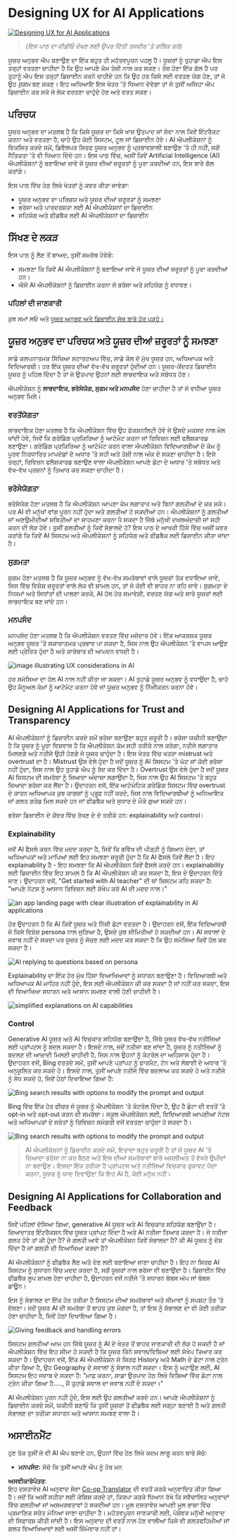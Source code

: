 <!--
CO_OP_TRANSLATOR_METADATA:
{
  "original_hash": "ec385b41ee50579025d50cc03bfb3a25",
  "translation_date": "2025-07-09T14:54:59+00:00",
  "source_file": "12-designing-ux-for-ai-applications/README.md",
  "language_code": "pa"
}
-->
# Designing UX for AI Applications

[![Designing UX for AI Applications](../../../translated_images/12-lesson-banner.c53c3c7c802e8f563953ce388f6a987ca493472c724d924b060be470951c53c8.pa.png)](https://aka.ms/gen-ai-lesson12-gh?WT.mc_id=academic-105485-koreyst)

> _(ਇਸ ਪਾਠ ਦਾ ਵੀਡੀਓ ਦੇਖਣ ਲਈ ਉਪਰ ਦਿੱਤੀ ਤਸਵੀਰ 'ਤੇ ਕਲਿੱਕ ਕਰੋ)_

ਯੂਜ਼ਰ ਅਨੁਭਵ ਐਪ ਬਣਾਉਣ ਦਾ ਇੱਕ ਬਹੁਤ ਹੀ ਮਹੱਤਵਪੂਰਨ ਪਹਲੂ ਹੈ। ਯੂਜ਼ਰਾਂ ਨੂੰ ਤੁਹਾਡਾ ਐਪ ਇਸ ਤਰ੍ਹਾਂ ਵਰਤਣਾ ਚਾਹੀਦਾ ਹੈ ਕਿ ਉਹ ਆਪਣੇ ਕੰਮ ਤੇਜ਼ੀ ਨਾਲ ਕਰ ਸਕਣ। ਤੇਜ਼ ਹੋਣਾ ਇੱਕ ਗੱਲ ਹੈ ਪਰ ਤੁਹਾਨੂੰ ਐਪ ਇਸ ਤਰ੍ਹਾਂ ਡਿਜ਼ਾਈਨ ਕਰਨੇ ਚਾਹੀਦੇ ਹਨ ਕਿ ਉਹ ਹਰ ਕਿਸੇ ਲਈ ਵਰਤਣ ਯੋਗ ਹੋਣ, ਤਾਂ ਜੋ ਉਹ _ਸੁਗਮ_ ਬਣ ਸਕਣ। ਇਹ ਅਧਿਆਇ ਇਸ ਖੇਤਰ 'ਤੇ ਧਿਆਨ ਦੇਵੇਗਾ ਤਾਂ ਜੋ ਤੁਸੀਂ ਅਜਿਹਾ ਐਪ ਡਿਜ਼ਾਈਨ ਕਰ ਸਕੋ ਜੋ ਲੋਕ ਵਰਤਣਾ ਚਾਹੁੰਦੇ ਹੋਣ ਅਤੇ ਵਰਤ ਸਕਣ।

## ਪਰਿਚਯ

ਯੂਜ਼ਰ ਅਨੁਭਵ ਦਾ ਮਤਲਬ ਹੈ ਕਿ ਕਿਸੇ ਯੂਜ਼ਰ ਦਾ ਕਿਸੇ ਖਾਸ ਉਤਪਾਦ ਜਾਂ ਸੇਵਾ ਨਾਲ ਕਿਵੇਂ ਇੰਟਰੈਕਟ ਕਰਨਾ ਅਤੇ ਵਰਤਣਾ ਹੈ, ਚਾਹੇ ਉਹ ਕੋਈ ਸਿਸਟਮ, ਟੂਲ ਜਾਂ ਡਿਜ਼ਾਈਨ ਹੋਵੇ। AI ਐਪਲੀਕੇਸ਼ਨਾਂ ਨੂੰ ਵਿਕਸਿਤ ਕਰਦੇ ਸਮੇਂ, ਡਿਵੈਲਪਰ ਸਿਰਫ ਯੂਜ਼ਰ ਅਨੁਭਵ ਨੂੰ ਪ੍ਰਭਾਵਸ਼ਾਲੀ ਬਣਾਉਣ 'ਤੇ ਹੀ ਨਹੀਂ, ਸਗੋਂ ਨੈਤਿਕਤਾ 'ਤੇ ਵੀ ਧਿਆਨ ਦਿੰਦੇ ਹਨ। ਇਸ ਪਾਠ ਵਿੱਚ, ਅਸੀਂ ਕਿਵੇਂ Artificial Intelligence (AI) ਐਪਲੀਕੇਸ਼ਨਾਂ ਨੂੰ ਬਣਾਇਆ ਜਾਵੇ ਜੋ ਯੂਜ਼ਰ ਦੀਆਂ ਜ਼ਰੂਰਤਾਂ ਨੂੰ ਪੂਰਾ ਕਰਦੀਆਂ ਹਨ, ਇਸ ਬਾਰੇ ਗੱਲ ਕਰਾਂਗੇ।

ਇਸ ਪਾਠ ਵਿੱਚ ਹੇਠ ਲਿਖੇ ਖੇਤਰਾਂ ਨੂੰ ਕਵਰ ਕੀਤਾ ਜਾਵੇਗਾ:

- ਯੂਜ਼ਰ ਅਨੁਭਵ ਦਾ ਪਰਿਚਯ ਅਤੇ ਯੂਜ਼ਰ ਦੀਆਂ ਜ਼ਰੂਰਤਾਂ ਨੂੰ ਸਮਝਣਾ  
- ਭਰੋਸਾ ਅਤੇ ਪਾਰਦਰਸ਼ਤਾ ਲਈ AI ਐਪਲੀਕੇਸ਼ਨਾਂ ਦਾ ਡਿਜ਼ਾਈਨ  
- ਸਹਿਯੋਗ ਅਤੇ ਫੀਡਬੈਕ ਲਈ AI ਐਪਲੀਕੇਸ਼ਨਾਂ ਦਾ ਡਿਜ਼ਾਈਨ  

## ਸਿੱਖਣ ਦੇ ਲਕੜ

ਇਸ ਪਾਠ ਨੂੰ ਲੈਣ ਤੋਂ ਬਾਅਦ, ਤੁਸੀਂ ਸਮਰੱਥ ਹੋਵੋਗੇ:

- ਸਮਝਣਾ ਕਿ ਕਿਵੇਂ AI ਐਪਲੀਕੇਸ਼ਨਾਂ ਨੂੰ ਬਣਾਇਆ ਜਾਵੇ ਜੋ ਯੂਜ਼ਰ ਦੀਆਂ ਜ਼ਰੂਰਤਾਂ ਨੂੰ ਪੂਰਾ ਕਰਦੀਆਂ ਹਨ।  
- ਐਸੇ AI ਐਪਲੀਕੇਸ਼ਨਾਂ ਨੂੰ ਡਿਜ਼ਾਈਨ ਕਰਨਾ ਜੋ ਭਰੋਸਾ ਅਤੇ ਸਹਿਯੋਗ ਨੂੰ ਵਧਾਵਣ।  

### ਪਹਿਲਾਂ ਦੀ ਜਾਣਕਾਰੀ

ਕੁਝ ਸਮਾਂ ਲਓ ਅਤੇ [ਯੂਜ਼ਰ ਅਨੁਭਵ ਅਤੇ ਡਿਜ਼ਾਈਨ ਸੋਚ ਬਾਰੇ ਹੋਰ ਪੜ੍ਹੋ।](https://learn.microsoft.com/training/modules/ux-design?WT.mc_id=academic-105485-koreyst)

## ਯੂਜ਼ਰ ਅਨੁਭਵ ਦਾ ਪਰਿਚਯ ਅਤੇ ਯੂਜ਼ਰ ਦੀਆਂ ਜ਼ਰੂਰਤਾਂ ਨੂੰ ਸਮਝਣਾ

ਸਾਡੇ ਕਲਪਨਾਤਮਕ ਸਿੱਖਿਆ ਸਟਾਰਟਅਪ ਵਿੱਚ, ਸਾਡੇ ਕੋਲ ਦੋ ਮੁੱਖ ਯੂਜ਼ਰ ਹਨ, ਅਧਿਆਪਕ ਅਤੇ ਵਿਦਿਆਰਥੀ। ਹਰ ਇੱਕ ਯੂਜ਼ਰ ਦੀਆਂ ਵੱਖ-ਵੱਖ ਜ਼ਰੂਰਤਾਂ ਹੁੰਦੀਆਂ ਹਨ। ਯੂਜ਼ਰ-ਕੇਂਦਰਤ ਡਿਜ਼ਾਈਨ ਯੂਜ਼ਰ ਨੂੰ ਪਹਿਲ ਦਿੰਦਾ ਹੈ ਤਾਂ ਜੋ ਉਤਪਾਦ ਉਹਨਾਂ ਲਈ ਲਾਭਦਾਇਕ ਅਤੇ ਸਬੰਧਤ ਹੋਣ।

ਐਪਲੀਕੇਸ਼ਨ ਨੂੰ **ਲਾਭਦਾਇਕ, ਭਰੋਸੇਯੋਗ, ਸੁਗਮ ਅਤੇ ਮਨਪਸੰਦ** ਹੋਣਾ ਚਾਹੀਦਾ ਹੈ ਤਾਂ ਜੋ ਵਧੀਆ ਯੂਜ਼ਰ ਅਨੁਭਵ ਮਿਲੇ।

### ਵਰਤੋਂਯੋਗਤਾ

ਲਾਭਦਾਇਕ ਹੋਣਾ ਮਤਲਬ ਹੈ ਕਿ ਐਪਲੀਕੇਸ਼ਨ ਵਿੱਚ ਉਹ ਫੰਕਸ਼ਨਲਿਟੀ ਹੋਵੇ ਜੋ ਉਸਦੇ ਮਕਸਦ ਨਾਲ ਮੇਲ ਖਾਂਦੀ ਹੋਵੇ, ਜਿਵੇਂ ਕਿ ਗਰੇਡਿੰਗ ਪ੍ਰਕਿਰਿਆ ਨੂੰ ਆਟੋਮੇਟ ਕਰਨਾ ਜਾਂ ਰਿਵਿਜ਼ਨ ਲਈ ਫਲੈਸ਼ਕਾਰਡ ਬਣਾਉਣਾ। ਗਰੇਡਿੰਗ ਪ੍ਰਕਿਰਿਆ ਨੂੰ ਆਟੋਮੇਟ ਕਰਨ ਵਾਲਾ ਐਪਲੀਕੇਸ਼ਨ ਵਿਦਿਆਰਥੀਆਂ ਦੇ ਕੰਮ ਨੂੰ ਪੂਰਵ ਨਿਰਧਾਰਿਤ ਮਾਪਦੰਡਾਂ ਦੇ ਅਧਾਰ 'ਤੇ ਸਹੀ ਅਤੇ ਤੇਜ਼ੀ ਨਾਲ ਅੰਕ ਦੇ ਸਕਣਾ ਚਾਹੀਦਾ ਹੈ। ਇਸੇ ਤਰ੍ਹਾਂ, ਰਿਵਿਜ਼ਨ ਫਲੈਸ਼ਕਾਰਡ ਬਣਾਉਣ ਵਾਲਾ ਐਪਲੀਕੇਸ਼ਨ ਆਪਣੇ ਡੇਟਾ ਦੇ ਅਧਾਰ 'ਤੇ ਸਬੰਧਤ ਅਤੇ ਵੱਖ-ਵੱਖ ਪ੍ਰਸ਼ਨਾਂ ਨੂੰ ਤਿਆਰ ਕਰ ਸਕਣਾ ਚਾਹੀਦਾ ਹੈ।

### ਭਰੋਸੇਯੋਗਤਾ

ਭਰੋਸੇਯੋਗ ਹੋਣਾ ਮਤਲਬ ਹੈ ਕਿ ਐਪਲੀਕੇਸ਼ਨ ਆਪਣਾ ਕੰਮ ਲਗਾਤਾਰ ਅਤੇ ਬਿਨਾਂ ਗਲਤੀਆਂ ਦੇ ਕਰ ਸਕੇ। ਪਰ AI ਵੀ ਮਨੁੱਖਾਂ ਵਾਂਗ ਪੂਰਨ ਨਹੀਂ ਹੁੰਦਾ ਅਤੇ ਗਲਤੀਆਂ ਹੋ ਸਕਦੀਆਂ ਹਨ। ਐਪਲੀਕੇਸ਼ਨਾਂ ਨੂੰ ਗਲਤੀਆਂ ਜਾਂ ਅਣਉਮੀਦੀਆਂ ਸਥਿਤੀਆਂ ਦਾ ਸਾਹਮਣਾ ਕਰਨਾ ਪੈ ਸਕਦਾ ਹੈ ਜਿੱਥੇ ਮਨੁੱਖੀ ਦਖਲਅੰਦਾਜ਼ੀ ਜਾਂ ਸਹੀ ਕਰਨ ਦੀ ਲੋੜ ਹੋਵੇ। ਤੁਸੀਂ ਗਲਤੀਆਂ ਨੂੰ ਕਿਵੇਂ ਸੰਭਾਲਦੇ ਹੋ? ਇਸ ਪਾਠ ਦੇ ਆਖਰੀ ਹਿੱਸੇ ਵਿੱਚ ਅਸੀਂ ਕਵਰ ਕਰਾਂਗੇ ਕਿ ਕਿਵੇਂ AI ਸਿਸਟਮ ਅਤੇ ਐਪਲੀਕੇਸ਼ਨਾਂ ਨੂੰ ਸਹਿਯੋਗ ਅਤੇ ਫੀਡਬੈਕ ਲਈ ਡਿਜ਼ਾਈਨ ਕੀਤਾ ਜਾਂਦਾ ਹੈ।

### ਸੁਗਮਤਾ

ਸੁਗਮ ਹੋਣਾ ਮਤਲਬ ਹੈ ਕਿ ਯੂਜ਼ਰ ਅਨੁਭਵ ਨੂੰ ਵੱਖ-ਵੱਖ ਸਮਰੱਥਾਵਾਂ ਵਾਲੇ ਯੂਜ਼ਰਾਂ ਤੱਕ ਵਧਾਇਆ ਜਾਵੇ, ਜਿਸ ਵਿੱਚ ਵਿਸ਼ੇਸ਼ ਜ਼ਰੂਰਤਾਂ ਵਾਲੇ ਲੋਕ ਵੀ ਸ਼ਾਮਲ ਹਨ, ਤਾਂ ਜੋ ਕੋਈ ਵੀ ਬਾਹਰ ਨਾ ਰਹਿ ਜਾਵੇ। ਸੁਗਮਤਾ ਦੇ ਨਿਯਮਾਂ ਅਤੇ ਸਿਧਾਂਤਾਂ ਦੀ ਪਾਲਣਾ ਕਰਕੇ, AI ਹੱਲ ਹੋਰ ਸਮਾਵੇਸ਼ੀ, ਵਰਤਣ ਯੋਗ ਅਤੇ ਸਾਰੇ ਯੂਜ਼ਰਾਂ ਲਈ ਲਾਭਦਾਇਕ ਬਣ ਜਾਂਦੇ ਹਨ।

### ਮਨਪਸੰਦ

ਮਨਪਸੰਦ ਹੋਣਾ ਮਤਲਬ ਹੈ ਕਿ ਐਪਲੀਕੇਸ਼ਨ ਵਰਤਣ ਵਿੱਚ ਮਜ਼ੇਦਾਰ ਹੋਵੇ। ਇੱਕ ਆਕਰਸ਼ਕ ਯੂਜ਼ਰ ਅਨੁਭਵ ਯੂਜ਼ਰ 'ਤੇ ਸਕਾਰਾਤਮਕ ਪ੍ਰਭਾਵ ਪਾ ਸਕਦਾ ਹੈ, ਜਿਸ ਨਾਲ ਉਹ ਐਪਲੀਕੇਸ਼ਨ 'ਤੇ ਵਾਪਸ ਆਉਣ ਲਈ ਪ੍ਰੇਰਿਤ ਹੁੰਦਾ ਹੈ ਅਤੇ ਕਾਰੋਬਾਰ ਦੀ ਆਮਦਨ ਵਧਦੀ ਹੈ।

![image illustrating UX considerations in AI](../../../translated_images/uxinai.d5b4ed690f5cefff0c53ffcc01b480cdc1828402e1fdbc980490013a3c50935a.pa.png)

ਹਰ ਸਮੱਸਿਆ ਦਾ ਹੱਲ AI ਨਾਲ ਨਹੀਂ ਕੀਤਾ ਜਾ ਸਕਦਾ। AI ਤੁਹਾਡੇ ਯੂਜ਼ਰ ਅਨੁਭਵ ਨੂੰ ਵਧਾਉਂਦਾ ਹੈ, ਚਾਹੇ ਉਹ ਮੈਨੂਅਲ ਕੰਮਾਂ ਨੂੰ ਆਟੋਮੇਟ ਕਰਨਾ ਹੋਵੇ ਜਾਂ ਯੂਜ਼ਰ ਅਨੁਭਵ ਨੂੰ ਨਿੱਜੀਕਰਨ ਕਰਨਾ ਹੋਵੇ।

## Designing AI Applications for Trust and Transparency

AI ਐਪਲੀਕੇਸ਼ਨਾਂ ਨੂੰ ਡਿਜ਼ਾਈਨ ਕਰਦੇ ਸਮੇਂ ਭਰੋਸਾ ਬਣਾਉਣਾ ਬਹੁਤ ਜ਼ਰੂਰੀ ਹੈ। ਭਰੋਸਾ ਯਕੀਨੀ ਬਣਾਉਂਦਾ ਹੈ ਕਿ ਯੂਜ਼ਰ ਨੂੰ ਪੂਰਾ ਵਿਸ਼ਵਾਸ ਹੈ ਕਿ ਐਪਲੀਕੇਸ਼ਨ ਕੰਮ ਸਹੀ ਤਰੀਕੇ ਨਾਲ ਕਰੇਗਾ, ਨਤੀਜੇ ਲਗਾਤਾਰ ਮਿਲਣਗੇ ਅਤੇ ਨਤੀਜੇ ਉਹੀ ਹੋਣਗੇ ਜੋ ਯੂਜ਼ਰ ਚਾਹੁੰਦਾ ਹੈ। ਇਸ ਖੇਤਰ ਵਿੱਚ ਖਤਰਾ mistrust ਅਤੇ overtrust ਦਾ ਹੈ। Mistrust ਉਸ ਵੇਲੇ ਹੁੰਦਾ ਹੈ ਜਦੋਂ ਯੂਜ਼ਰ ਨੂੰ AI ਸਿਸਟਮ 'ਤੇ ਘੱਟ ਜਾਂ ਕੋਈ ਭਰੋਸਾ ਨਹੀਂ ਹੁੰਦਾ, ਜਿਸ ਨਾਲ ਉਹ ਤੁਹਾਡੇ ਐਪ ਨੂੰ ਰੱਦ ਕਰ ਦਿੰਦਾ ਹੈ। Overtrust ਉਸ ਵੇਲੇ ਹੁੰਦਾ ਹੈ ਜਦੋਂ ਯੂਜ਼ਰ AI ਸਿਸਟਮ ਦੀ ਸਮਰੱਥਾ ਨੂੰ ਜ਼ਿਆਦਾ ਅੰਦਾਜ਼ਾ ਲਗਾਉਂਦਾ ਹੈ, ਜਿਸ ਨਾਲ ਉਹ AI ਸਿਸਟਮ 'ਤੇ ਬਹੁਤ ਜ਼ਿਆਦਾ ਭਰੋਸਾ ਕਰ ਲੈਂਦਾ ਹੈ। ਉਦਾਹਰਨ ਵਜੋਂ, ਇੱਕ ਆਟੋਮੇਟਿਕ ਗਰੇਡਿੰਗ ਸਿਸਟਮ ਵਿੱਚ overtrust ਦੇ ਕਾਰਨ ਅਧਿਆਪਕ ਕੁਝ ਕਾਗਜ਼ਾਂ ਨੂੰ ਪ੍ਰੂਫ਼ ਨਹੀਂ ਕਰਦੇ, ਜਿਸ ਨਾਲ ਵਿਦਿਆਰਥੀਆਂ ਨੂੰ ਅਨਿਆਇਕ ਜਾਂ ਗਲਤ ਗਰੇਡ ਮਿਲ ਸਕਦੇ ਹਨ ਜਾਂ ਫੀਡਬੈਕ ਅਤੇ ਸੁਧਾਰ ਦੇ ਮੌਕੇ ਗੁਆ ਸਕਦੇ ਹਨ।

ਭਰੋਸਾ ਡਿਜ਼ਾਈਨ ਦੇ ਕੇਂਦਰ ਵਿੱਚ ਰੱਖਣ ਦੇ ਦੋ ਤਰੀਕੇ ਹਨ: explainability ਅਤੇ control।

### Explainability

ਜਦੋਂ AI ਫੈਸਲੇ ਕਰਨ ਵਿੱਚ ਮਦਦ ਕਰਦਾ ਹੈ, ਜਿਵੇਂ ਕਿ ਭਵਿੱਖ ਦੀ ਪੀੜ੍ਹੀ ਨੂੰ ਗਿਆਨ ਦੇਣਾ, ਤਾਂ ਅਧਿਆਪਕਾਂ ਅਤੇ ਮਾਪਿਆਂ ਲਈ ਇਹ ਸਮਝਣਾ ਜ਼ਰੂਰੀ ਹੁੰਦਾ ਹੈ ਕਿ AI ਫੈਸਲੇ ਕਿਵੇਂ ਲੈਂਦਾ ਹੈ। ਇਹ explainability ਹੈ - ਇਹ ਸਮਝਣਾ ਕਿ AI ਐਪਲੀਕੇਸ਼ਨ ਕਿਵੇਂ ਫੈਸਲੇ ਕਰਦੇ ਹਨ। explainability ਲਈ ਡਿਜ਼ਾਈਨ ਵਿੱਚ ਇਹ ਸ਼ਾਮਲ ਹੈ ਕਿ AI ਐਪਲੀਕੇਸ਼ਨ ਕੀ ਕਰ ਸਕਦਾ ਹੈ, ਇਸ ਦੇ ਉਦਾਹਰਨ ਦਿੱਤੇ ਜਾਣ। ਉਦਾਹਰਨ ਵਜੋਂ, "Get started with AI teacher" ਦੀ ਥਾਂ ਸਿਸਟਮ ਕਹਿ ਸਕਦਾ ਹੈ: "ਆਪਣੇ ਨੋਟਸ ਨੂੰ ਆਸਾਨ ਰਿਵਿਜ਼ਨ ਲਈ ਸੰਖੇਪ ਕਰੋ AI ਦੀ ਮਦਦ ਨਾਲ।"

![an app landing page with clear illustration of explainability in AI applications](../../../translated_images/explanability-in-ai.134426a96b498fbfdc80c75ae0090aedc0fc97424ae0734fccf7fb00a59a20d9.pa.png)

ਹੋਰ ਉਦਾਹਰਨ ਹੈ ਕਿ AI ਕਿਵੇਂ ਯੂਜ਼ਰ ਅਤੇ ਨਿੱਜੀ ਡੇਟਾ ਵਰਤਦਾ ਹੈ। ਉਦਾਹਰਨ ਵਜੋਂ, ਇੱਕ ਵਿਦਿਆਰਥੀ ਜੋ ਕਿਸੇ ਵਿਸ਼ੇਸ਼ persona ਨਾਲ ਜੁੜਿਆ ਹੈ, ਉਸਦੇ ਕੁਝ ਸੀਮਿਤੀਆਂ ਹੋ ਸਕਦੀਆਂ ਹਨ। AI ਸਵਾਲਾਂ ਦੇ ਜਵਾਬ ਨਹੀਂ ਦੇ ਸਕਦਾ ਪਰ ਯੂਜ਼ਰ ਨੂੰ ਸੋਚਣ ਲਈ ਮਦਦ ਕਰ ਸਕਦਾ ਹੈ ਕਿ ਉਹ ਸਮੱਸਿਆ ਕਿਵੇਂ ਹੱਲ ਕਰ ਸਕਦਾ ਹੈ।

![AI replying to questions based on persona](../../../translated_images/solving-questions.b7dea1604de0cbd2e9c5fa00b1a68a0ed77178a035b94b9213196b9d125d0be8.pa.png)

Explainability ਦਾ ਇੱਕ ਹੋਰ ਮੁੱਖ ਹਿੱਸਾ ਵਿਆਖਿਆਵਾਂ ਨੂੰ ਸਧਾਰਨ ਬਣਾਉਣਾ ਹੈ। ਵਿਦਿਆਰਥੀ ਅਤੇ ਅਧਿਆਪਕ AI ਮਾਹਿਰ ਨਹੀਂ ਹੁੰਦੇ, ਇਸ ਲਈ ਐਪਲੀਕੇਸ਼ਨ ਕੀ ਕਰ ਸਕਦਾ ਹੈ ਜਾਂ ਨਹੀਂ ਕਰ ਸਕਦਾ, ਇਸ ਦੀ ਵਿਆਖਿਆ ਸਧਾਰਨ ਅਤੇ ਆਸਾਨ ਸਮਝਣ ਵਾਲੀ ਹੋਣੀ ਚਾਹੀਦੀ ਹੈ।

![simplified explanations on AI capabilities](../../../translated_images/simplified-explanations.4679508a406c3621fa22bad4673e717fbff02f8b8d58afcab8cb6f1aa893a82f.pa.png)

### Control

Generative AI ਯੂਜ਼ਰ ਅਤੇ AI ਵਿਚਕਾਰ ਸਹਿਯੋਗ ਬਣਾਉਂਦਾ ਹੈ, ਜਿੱਥੇ ਯੂਜ਼ਰ ਵੱਖ-ਵੱਖ ਨਤੀਜਿਆਂ ਲਈ ਪ੍ਰਾਂਪਟਸ ਨੂੰ ਬਦਲ ਸਕਦਾ ਹੈ। ਇਸਦੇ ਨਾਲ, ਜਦੋਂ ਨਤੀਜਾ ਬਣ ਜਾਂਦਾ ਹੈ, ਯੂਜ਼ਰ ਨੂੰ ਨਤੀਜਿਆਂ ਨੂੰ ਬਦਲਣ ਦੀ ਆਜ਼ਾਦੀ ਮਿਲਣੀ ਚਾਹੀਦੀ ਹੈ, ਜਿਸ ਨਾਲ ਉਹਨਾਂ ਨੂੰ ਕੰਟਰੋਲ ਦਾ ਅਹਿਸਾਸ ਹੁੰਦਾ ਹੈ। ਉਦਾਹਰਨ ਵਜੋਂ, Bing ਵਰਤਦੇ ਸਮੇਂ, ਤੁਸੀਂ ਆਪਣੇ ਪ੍ਰਾਂਪਟ ਨੂੰ ਫਾਰਮੈਟ, ਟੋਨ ਅਤੇ ਲੰਬਾਈ ਦੇ ਅਧਾਰ 'ਤੇ ਅਨੁਕੂਲਿਤ ਕਰ ਸਕਦੇ ਹੋ। ਇਸਦੇ ਨਾਲ, ਤੁਸੀਂ ਆਪਣੇ ਨਤੀਜੇ ਵਿੱਚ ਬਦਲਾਅ ਕਰ ਸਕਦੇ ਹੋ ਅਤੇ ਨਤੀਜੇ ਨੂੰ ਸੋਧ ਸਕਦੇ ਹੋ, ਜਿਵੇਂ ਹੇਠਾਂ ਦਿਖਾਇਆ ਗਿਆ ਹੈ:

![Bing search results with options to modify the prompt and output](../../../translated_images/bing1.293ae8527dbe2789b675c8591c9fb3cb1aa2ada75c2877f9aa9edc059f7a8b1c.pa.png)

Bing ਵਿੱਚ ਇੱਕ ਹੋਰ ਫੀਚਰ ਜੋ ਯੂਜ਼ਰ ਨੂੰ ਐਪਲੀਕੇਸ਼ਨ 'ਤੇ ਕੰਟਰੋਲ ਦਿੰਦਾ ਹੈ, ਉਹ ਹੈ ਡੇਟਾ ਦੀ ਵਰਤੋਂ 'ਤੇ opt-in ਅਤੇ opt-out ਕਰਨ ਦੀ ਸਮਰੱਥਾ। ਸਕੂਲ ਐਪਲੀਕੇਸ਼ਨ ਲਈ, ਵਿਦਿਆਰਥੀ ਆਪਣੀਆਂ ਨੋਟਸ ਅਤੇ ਅਧਿਆਪਕਾਂ ਦੇ ਸਰੋਤਾਂ ਨੂੰ ਰਿਵਿਜ਼ਨ ਸਮੱਗਰੀ ਵਜੋਂ ਵਰਤਣਾ ਚਾਹੁੰਦਾ ਹੋ ਸਕਦਾ ਹੈ।

![Bing search results with options to modify the prompt and output](../../../translated_images/bing2.309f4845528a88c28c1c9739fb61d91fd993dc35ebe6fc92c66791fb04fceb4d.pa.png)

> AI ਐਪਲੀਕੇਸ਼ਨਾਂ ਨੂੰ ਡਿਜ਼ਾਈਨ ਕਰਦੇ ਸਮੇਂ, ਇਰਾਦਾ ਬਹੁਤ ਜ਼ਰੂਰੀ ਹੈ ਤਾਂ ਜੋ ਯੂਜ਼ਰ AI 'ਤੇ ਜ਼ਿਆਦਾ ਭਰੋਸਾ ਨਾ ਕਰ ਬੈਠਣ ਅਤੇ ਇਸ ਦੀਆਂ ਸਮਰੱਥਾਵਾਂ ਬਾਰੇ ਅਸਲੀਅਤ ਤੋਂ ਵੱਖਰੇ ਉਮੀਦਾਂ ਨਾ ਬਣਾਉਣ। ਇਸਦਾ ਇੱਕ ਤਰੀਕਾ ਹੈ ਪ੍ਰਾਂਪਟਸ ਅਤੇ ਨਤੀਜਿਆਂ ਵਿਚਕਾਰ ਰੁਕਾਵਟ ਪੈਦਾ ਕਰਨਾ, ਯੂਜ਼ਰ ਨੂੰ ਯਾਦ ਦਿਵਾਉਣਾ ਕਿ ਇਹ AI ਹੈ, ਕੋਈ ਮਨੁੱਖ ਨਹੀਂ।

## Designing AI Applications for Collaboration and Feedback

ਜਿਵੇਂ ਪਹਿਲਾਂ ਦੱਸਿਆ ਗਿਆ, generative AI ਯੂਜ਼ਰ ਅਤੇ AI ਵਿਚਕਾਰ ਸਹਿਯੋਗ ਬਣਾਉਂਦਾ ਹੈ। ਜ਼ਿਆਦਾਤਰ ਇੰਟਰੈਕਸ਼ਨ ਵਿੱਚ ਯੂਜ਼ਰ ਪ੍ਰਾਂਪਟ ਦਿੰਦਾ ਹੈ ਅਤੇ AI ਨਤੀਜਾ ਤਿਆਰ ਕਰਦਾ ਹੈ। ਜੇ ਨਤੀਜਾ ਗਲਤ ਹੋਵੇ ਤਾਂ ਕੀ ਹੁੰਦਾ ਹੈ? ਜੇ ਗਲਤੀ ਆਵੇ ਤਾਂ ਐਪਲੀਕੇਸ਼ਨ ਕਿਵੇਂ ਸੰਭਾਲਦਾ ਹੈ? ਕੀ AI ਯੂਜ਼ਰ ਨੂੰ ਦੋਸ਼ ਦਿੰਦਾ ਹੈ ਜਾਂ ਗਲਤੀ ਦੀ ਵਿਆਖਿਆ ਕਰਦਾ ਹੈ?

AI ਐਪਲੀਕੇਸ਼ਨਾਂ ਨੂੰ ਫੀਡਬੈਕ ਲੈਣ ਅਤੇ ਦੇਣ ਲਈ ਬਣਾਇਆ ਜਾਣਾ ਚਾਹੀਦਾ ਹੈ। ਇਹ ਨਾ ਸਿਰਫ AI ਸਿਸਟਮ ਨੂੰ ਸੁਧਾਰਨ ਵਿੱਚ ਮਦਦ ਕਰਦਾ ਹੈ, ਸਗੋਂ ਯੂਜ਼ਰਾਂ ਨਾਲ ਭਰੋਸਾ ਵੀ ਬਣਾਉਂਦਾ ਹੈ। ਡਿਜ਼ਾਈਨ ਵਿੱਚ ਫੀਡਬੈਕ ਲੂਪ ਸ਼ਾਮਲ ਹੋਣਾ ਚਾਹੀਦਾ ਹੈ, ਉਦਾਹਰਨ ਵਜੋਂ ਨਤੀਜੇ 'ਤੇ ਸਧਾਰਨ ਥੰਬਸ ਅੱਪ ਜਾਂ ਥੰਬਸ ਡਾਊਨ।

ਇਸ ਨੂੰ ਸੰਭਾਲਣ ਦਾ ਇੱਕ ਹੋਰ ਤਰੀਕਾ ਹੈ ਸਿਸਟਮ ਦੀਆਂ ਸਮਰੱਥਾਵਾਂ ਅਤੇ ਸੀਮਾਵਾਂ ਨੂੰ ਸਪਸ਼ਟ ਤੌਰ 'ਤੇ ਦੱਸਣਾ। ਜਦੋਂ ਯੂਜ਼ਰ AI ਦੀ ਸਮਰੱਥਾ ਤੋਂ ਬਾਹਰ ਕੁਝ ਮੰਗਦਾ ਹੈ, ਤਾਂ ਇਸ ਨੂੰ ਸੰਭਾਲਣ ਦਾ ਵੀ ਕੋਈ ਤਰੀਕਾ ਹੋਣਾ ਚਾਹੀਦਾ ਹੈ, ਜਿਵੇਂ ਹੇਠਾਂ ਦਿਖਾਇਆ ਗਿਆ ਹੈ।

![Giving feedback and handling errors](../../../translated_images/feedback-loops.7955c134429a94663443ad74d59044f8dc4ce354577f5b79b4bd2533f2cafc6f.pa.png)

ਸਿਸਟਮ ਗਲਤੀਆਂ ਆਮ ਹਨ ਜਿੱਥੇ ਯੂਜ਼ਰ ਨੂੰ AI ਦੇ ਖੇਤਰ ਤੋਂ ਬਾਹਰ ਜਾਣਕਾਰੀ ਦੀ ਲੋੜ ਹੋ ਸਕਦੀ ਹੈ ਜਾਂ ਐਪਲੀਕੇਸ਼ਨ ਵਿੱਚ ਇਹ ਸੀਮਾ ਹੋ ਸਕਦੀ ਹੈ ਕਿ ਯੂਜ਼ਰ ਕਿੰਨੇ ਸਵਾਲ/ਵਿਸ਼ਿਆਂ ਲਈ ਸੰਖੇਪ ਤਿਆਰ ਕਰ ਸਕਦਾ ਹੈ। ਉਦਾਹਰਨ ਵਜੋਂ, ਇੱਕ AI ਐਪਲੀਕੇਸ਼ਨ ਜੋ ਸਿਰਫ History ਅਤੇ Math ਦੇ ਡੇਟਾ ਨਾਲ ਟ੍ਰੇਨ ਕੀਤਾ ਗਿਆ ਹੈ, ਉਹ Geography ਦੇ ਸਵਾਲਾਂ ਨੂੰ ਸੰਭਾਲ ਨਹੀਂ ਸਕਦਾ। ਇਸ ਨੂੰ ਘਟਾਉਣ ਲਈ, AI ਸਿਸਟਮ ਇਹ ਜਵਾਬ ਦੇ ਸਕਦਾ ਹੈ: "ਮਾਫ਼ ਕਰਨਾ, ਸਾਡਾ ਉਤਪਾਦ ਹੇਠ ਲਿਖੇ ਵਿਸ਼ਿਆਂ ਵਿੱਚ ਡੇਟਾ ਨਾਲ ਟ੍ਰੇਨ ਕੀਤਾ ਗਿਆ ਹੈ....., ਮੈਂ ਤੁਹਾਡੇ ਸਵਾਲ ਦਾ ਜਵਾਬ ਨਹੀਂ ਦੇ ਸਕਦਾ।"

AI ਐਪਲੀਕੇਸ਼ਨ ਪੂਰਨ ਨਹੀਂ ਹੁੰਦੇ, ਇਸ ਲਈ ਉਹ ਗਲਤੀਆਂ ਕਰਦੇ ਹਨ। ਆਪਣੇ ਐਪਲੀਕੇਸ਼ਨਾਂ ਨੂੰ ਡਿਜ਼ਾਈਨ ਕਰਦੇ ਸਮੇਂ, ਯਕੀਨੀ ਬਣਾਓ ਕਿ ਤੁਸੀਂ ਯੂਜ਼ਰਾਂ ਤੋਂ ਫੀਡਬੈਕ ਲਈ ਜਗ੍ਹਾ ਬਣਾਈ ਹੈ ਅਤੇ ਗਲਤੀ ਸੰਭਾਲਣ ਦਾ ਤਰੀਕਾ ਸਧਾਰਨ ਅਤੇ ਆਸਾਨ ਸਮਝਣ ਵਾਲਾ ਹੈ।

## ਅਸਾਈਨਮੈਂਟ

ਹੁਣ ਤੱਕ ਤੁਸੀਂ ਜੋ ਵੀ AI ਐਪ ਬਣਾਏ ਹਨ, ਉਹਨਾਂ ਵਿੱਚ ਹੇਠ ਲਿਖੇ ਕਦਮ ਲਾਗੂ ਕਰਨ ਬਾਰੇ ਸੋਚੋ:

- **ਮਨਪਸੰਦ:** ਸੋਚੋ ਕਿ ਤੁਸੀਂ ਆਪਣੇ ਐਪ ਨੂੰ ਹੋਰ ਮਨ

**ਅਸਵੀਕਾਰੋਪੱਤਰ**:  
ਇਹ ਦਸਤਾਵੇਜ਼ AI ਅਨੁਵਾਦ ਸੇਵਾ [Co-op Translator](https://github.com/Azure/co-op-translator) ਦੀ ਵਰਤੋਂ ਕਰਕੇ ਅਨੁਵਾਦਿਤ ਕੀਤਾ ਗਿਆ ਹੈ। ਜਦੋਂ ਕਿ ਅਸੀਂ ਸਹੀਤਾ ਲਈ ਕੋਸ਼ਿਸ਼ ਕਰਦੇ ਹਾਂ, ਕਿਰਪਾ ਕਰਕੇ ਧਿਆਨ ਰੱਖੋ ਕਿ ਸਵੈਚਾਲਿਤ ਅਨੁਵਾਦਾਂ ਵਿੱਚ ਗਲਤੀਆਂ ਜਾਂ ਅਸਮਰਥਤਾਵਾਂ ਹੋ ਸਕਦੀਆਂ ਹਨ। ਮੂਲ ਦਸਤਾਵੇਜ਼ ਆਪਣੀ ਮੂਲ ਭਾਸ਼ਾ ਵਿੱਚ ਪ੍ਰਮਾਣਿਕ ਸਰੋਤ ਮੰਨਿਆ ਜਾਣਾ ਚਾਹੀਦਾ ਹੈ। ਮਹੱਤਵਪੂਰਨ ਜਾਣਕਾਰੀ ਲਈ, ਪੇਸ਼ੇਵਰ ਮਨੁੱਖੀ ਅਨੁਵਾਦ ਦੀ ਸਿਫਾਰਸ਼ ਕੀਤੀ ਜਾਂਦੀ ਹੈ। ਇਸ ਅਨੁਵਾਦ ਦੀ ਵਰਤੋਂ ਨਾਲ ਹੋਣ ਵਾਲੀਆਂ ਕਿਸੇ ਵੀ ਗਲਤਫਹਿਮੀਆਂ ਜਾਂ ਗਲਤ ਵਿਆਖਿਆਵਾਂ ਲਈ ਅਸੀਂ ਜ਼ਿੰਮੇਵਾਰ ਨਹੀਂ ਹਾਂ।